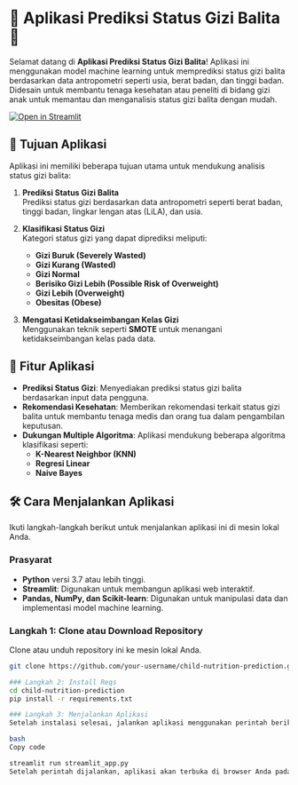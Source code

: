 # 🍼 **Aplikasi Prediksi Status Gizi Balita** 🌱

Selamat datang di **Aplikasi Prediksi Status Gizi Balita**! Aplikasi ini menggunakan model machine learning untuk memprediksi status gizi balita berdasarkan data antropometri seperti usia, berat badan, dan tinggi badan. Didesain untuk membantu tenaga kesehatan atau peneliti di bidang gizi anak untuk memantau dan menganalisis status gizi balita dengan mudah.

[![Open in Streamlit](https://static.streamlit.io/badges/streamlit_badge_black_white.svg)](https://your-streamlit-app-url.com)

## 🎯 **Tujuan Aplikasi**

Aplikasi ini memiliki beberapa tujuan utama untuk mendukung analisis status gizi balita:

1. **Prediksi Status Gizi Balita**  
   Prediksi status gizi berdasarkan data antropometri seperti berat badan, tinggi badan, lingkar lengan atas (LiLA), dan usia.
   
2. **Klasifikasi Status Gizi**  
   Kategori status gizi yang dapat diprediksi meliputi:
   - **Gizi Buruk (Severely Wasted)**
   - **Gizi Kurang (Wasted)**
   - **Gizi Normal**
   - **Berisiko Gizi Lebih (Possible Risk of Overweight)**
   - **Gizi Lebih (Overweight)**
   - **Obesitas (Obese)**

3. **Mengatasi Ketidakseimbangan Kelas Gizi**  
   Menggunakan teknik seperti **SMOTE** untuk menangani ketidakseimbangan kelas pada data.

## 🚀 **Fitur Aplikasi**

- **Prediksi Status Gizi**: Menyediakan prediksi status gizi balita berdasarkan input data pengguna.
- **Rekomendasi Kesehatan**: Memberikan rekomendasi terkait status gizi balita untuk membantu tenaga medis dan orang tua dalam pengambilan keputusan.
- **Dukungan Multiple Algoritma**: Aplikasi mendukung beberapa algoritma klasifikasi seperti:
  - **K-Nearest Neighbor (KNN)**
  - **Regresi Linear**
  - **Naive Bayes**

## 🛠️ **Cara Menjalankan Aplikasi**

Ikuti langkah-langkah berikut untuk menjalankan aplikasi ini di mesin lokal Anda.

### Prasyarat

- **Python** versi 3.7 atau lebih tinggi.
- **Streamlit**: Digunakan untuk membangun aplikasi web interaktif.
- **Pandas, NumPy, dan Scikit-learn**: Digunakan untuk manipulasi data dan implementasi model machine learning.

### Langkah 1: Clone atau Download Repository

Clone atau unduh repository ini ke mesin lokal Anda.

```bash
git clone https://github.com/your-username/child-nutrition-prediction.git

### Langkah 2: Install Reqs
cd child-nutrition-prediction
pip install -r requirements.txt

### Langkah 3: Menjalankan Aplikasi
Setelah instalasi selesai, jalankan aplikasi menggunakan perintah berikut:

bash
Copy code

streamlit run streamlit_app.py
Setelah perintah dijalankan, aplikasi akan terbuka di browser Anda pada alamat http://localhost:8501.